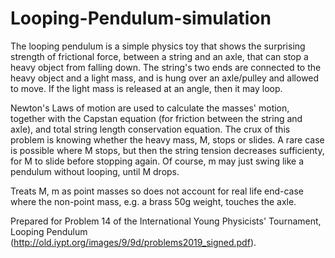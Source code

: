 # Looping-Pendulum-simulation
The looping pendulum is a simple physics toy that shows the surprising strength of frictional force, between a string and an axle, that can stop a heavy object from falling down. The string's two ends are connected to the heavy object and a light mass, and is hung over an axle/pulley and allowed to move. If the light mass is released at an angle, then it may loop. 

Newton's Laws of motion are used to calculate the masses' motion, together with the Capstan equation (for friction between the string and axle), and total string length conservation equation. 
The crux of this problem is knowing whether the heavy mass, M, stops or slides. A rare case is possible where M stops, but then the string tension decreases sufficienty, for M to slide before stopping again. 
Of course, m may just swing like a pendulum without looping, until M drops. 

Treats M, m as point masses so does not account for real life end-case where the non-point mass, e.g. a brass 50g weight, touches the axle. 

Prepared for Problem 14 of the International Young Physicists' Tournament, Looping Pendulum (http://old.iypt.org/images/9/9d/problems2019_signed.pdf).
